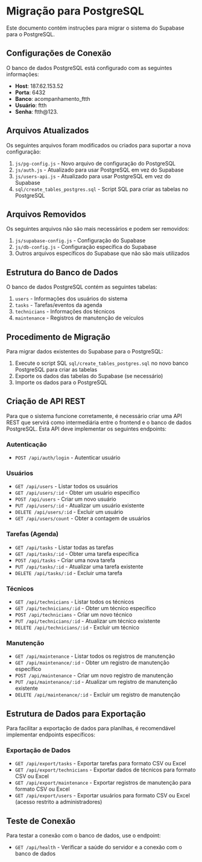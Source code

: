 # Migração para PostgreSQL

Este documento contém instruções para migrar o sistema do Supabase para o PostgreSQL.

## Configurações de Conexão

O banco de dados PostgreSQL está configurado com as seguintes informações:

- **Host**: 187.62.153.52
- **Porta**: 6432
- **Banco**: acompanhamento_ftth
- **Usuário**: ftth
- **Senha**: ftth@123.

## Arquivos Atualizados

Os seguintes arquivos foram modificados ou criados para suportar a nova configuração:

1. `js/pg-config.js` - Novo arquivo de configuração do PostgreSQL
2. `js/auth.js` - Atualizado para usar PostgreSQL em vez do Supabase
3. `js/users-api.js` - Atualizado para usar PostgreSQL em vez do Supabase
4. `sql/create_tables_postgres.sql` - Script SQL para criar as tabelas no PostgreSQL

## Arquivos Removidos

Os seguintes arquivos não são mais necessários e podem ser removidos:

1. `js/supabase-config.js` - Configuração do Supabase
2. `js/db-config.js` - Configuração específica do Supabase
3. Outros arquivos específicos do Supabase que não são mais utilizados

## Estrutura do Banco de Dados

O banco de dados PostgreSQL contém as seguintes tabelas:

1. `users` - Informações dos usuários do sistema
2. `tasks` - Tarefas/eventos da agenda
3. `technicians` - Informações dos técnicos
4. `maintenance` - Registros de manutenção de veículos

## Procedimento de Migração

Para migrar dados existentes do Supabase para o PostgreSQL:

1. Execute o script SQL `sql/create_tables_postgres.sql` no novo banco PostgreSQL para criar as tabelas
2. Exporte os dados das tabelas do Supabase (se necessário)
3. Importe os dados para o PostgreSQL

## Criação de API REST

Para que o sistema funcione corretamente, é necessário criar uma API REST que servirá como intermediária entre o frontend e o banco de dados PostgreSQL. Esta API deve implementar os seguintes endpoints:

### Autenticação

- `POST /api/auth/login` - Autenticar usuário

### Usuários

- `GET /api/users` - Listar todos os usuários
- `GET /api/users/:id` - Obter um usuário específico
- `POST /api/users` - Criar um novo usuário
- `PUT /api/users/:id` - Atualizar um usuário existente
- `DELETE /api/users/:id` - Excluir um usuário
- `GET /api/users/count` - Obter a contagem de usuários

### Tarefas (Agenda)

- `GET /api/tasks` - Listar todas as tarefas
- `GET /api/tasks/:id` - Obter uma tarefa específica
- `POST /api/tasks` - Criar uma nova tarefa
- `PUT /api/tasks/:id` - Atualizar uma tarefa existente
- `DELETE /api/tasks/:id` - Excluir uma tarefa

### Técnicos

- `GET /api/technicians` - Listar todos os técnicos
- `GET /api/technicians/:id` - Obter um técnico específico
- `POST /api/technicians` - Criar um novo técnico
- `PUT /api/technicians/:id` - Atualizar um técnico existente
- `DELETE /api/technicians/:id` - Excluir um técnico

### Manutenção

- `GET /api/maintenance` - Listar todos os registros de manutenção
- `GET /api/maintenance/:id` - Obter um registro de manutenção específico
- `POST /api/maintenance` - Criar um novo registro de manutenção
- `PUT /api/maintenance/:id` - Atualizar um registro de manutenção existente
- `DELETE /api/maintenance/:id` - Excluir um registro de manutenção

## Estrutura de Dados para Exportação

Para facilitar a exportação de dados para planilhas, é recomendável implementar endpoints específicos:

### Exportação de Dados

- `GET /api/export/tasks` - Exportar tarefas para formato CSV ou Excel
- `GET /api/export/technicians` - Exportar dados de técnicos para formato CSV ou Excel
- `GET /api/export/maintenance` - Exportar registros de manutenção para formato CSV ou Excel
- `GET /api/export/users` - Exportar usuários para formato CSV ou Excel (acesso restrito a administradores)

## Teste de Conexão

Para testar a conexão com o banco de dados, use o endpoint:

- `GET /api/health` - Verificar a saúde do servidor e a conexão com o banco de dados 